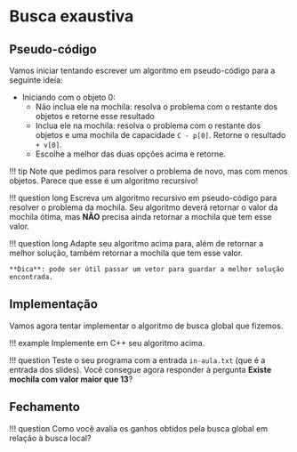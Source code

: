 # Busca exaustiva

## Pseudo-código

Vamos iniciar tentando escrever um algoritmo em pseudo-código para a seguinte ideia:

* Iniciando com o objeto 0:
    * Não inclua ele na mochila: resolva o problema com o restante dos objetos e retorne esse resultado
    * Inclua ele na mochila: resolva o problema com o restante dos objetos e uma mochila de capacidade `C - p[0]`. Retorne o resultado `+ v[0]`.
    * Escolhe a melhor das duas opções acima e retorne.


!!! tip
    Note que pedimos para resolver o problema de novo, mas com menos objetos. Parece que esse é um algoritmo recursivo!

!!! question long
    Escreva um algoritmo recursivo em pseudo-código para resolver o problema da mochila. Seu algoritmo deverá retornar o valor da mochila ótima, mas **NÃO** precisa ainda retornar a mochila que tem esse valor.

!!! question long
    Adapte seu algoritmo acima para, além de retornar a melhor solução, também retornar a mochila que tem esse valor.

    **Dica**: pode ser útil passar um vetor para guardar a melhor solução encontrada.

## Implementação

Vamos agora tentar implementar o algoritmo de busca global que fizemos.

!!! example
    Implemente em C++ seu algoritmo acima.

!!! question
    Teste o seu programa com a entrada `in-aula.txt` (que é a entrada dos slides). Você consegue agora responder à pergunta **Existe mochila com valor maior que 13**?

## Fechamento

!!! question
    Como você avalia os ganhos obtidos pela busca global em relação à busca local?
